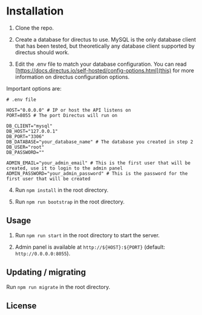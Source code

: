 # Installation

1. Clone the repo.

2. Create a database for directus to use. MySQL is the only database client that has been tested, but theoretically any database client supported by directus should work.

3. Edit the .env file to match your database configuration. You can read [https://docs.directus.io/self-hosted/config-options.html](this) for more information on directus configuration options.

Important options are:

```
# .env file

HOST="0.0.0.0" # IP or host the API listens on
PORT=8055 # The port Directus will run on

DB_CLIENT="mysql"
DB_HOST="127.0.0.1"
DB_PORT="3306"
DB_DATABASE="your_database_name" # The database you created in step 2
DB_USER="root"
DB_PASSWORD=""

ADMIN_EMAIL="your_admin_email" # This is the first user that will be created, use it to login to the admin panel
ADMIN_PASSWORD="your_admin_password" # This is the password for the first user that will be created
```

4. Run `npm install` in the root directory.

5. Run `npm run bootstrap` in the root directory.

## Usage

1. Run `npm run start` in the root directory to start the server.

2. Admin panel is available at `http://${HOST}:${PORT}` (default: `http://0.0.0.0:8055`).

## Updating / migrating
Run `npm run migrate` in the root directory.

## License